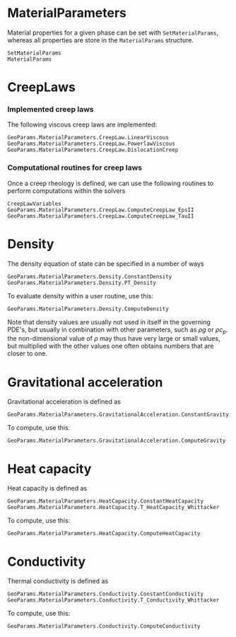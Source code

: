 # MaterialParameters

Material properties for a given phase can be set with `SetMaterialParams`, whereas all properties are 
store in the `MaterialParams` structure.

```@docs
SetMaterialParams
MaterialParams
```

# CreepLaws 



### Implemented creep laws

The following viscous creep laws are implemented:
```@docs
GeoParams.MaterialParameters.CreepLaw.LinearViscous
GeoParams.MaterialParameters.CreepLaw.PowerlawViscous
GeoParams.MaterialParameters.CreepLaw.DislocationCreep
```

### Computational routines for creep laws
Once a creep rheology is defined, we can use the following routines to perform computations within the solvers
```@docs
CreepLawVariables
GeoParams.MaterialParameters.CreepLaw.ComputeCreepLaw_EpsII
GeoParams.MaterialParameters.CreepLaw.ComputeCreepLaw_TauII
```

# Density 
The density equation of state can be specified in a number of ways
```@docs
GeoParams.MaterialParameters.Density.ConstantDensity
GeoParams.MaterialParameters.Density.PT_Density
```

To evaluate density within a user routine, use this:
```@docs
GeoParams.MaterialParameters.Density.ComputeDensity
```
Note that density values are usually not used in itself in the governing PDE's, but usually in combination with other parameters, such as $\rho g$ or $\rho c_p$. the non-dimensional value of $\rho$ may thus have very large or small values, but multiplied with the other values one often obtains numbers that are closer to one.

# Gravitational acceleration 
Gravitational acceleration is defined as 
```@docs
GeoParams.MaterialParameters.GravitationalAcceleration.ConstantGravity
```
To compute, use this:
```@docs
GeoParams.MaterialParameters.GravitationalAcceleration.ComputeGravity
```

# Heat capacity
Heat capacity is defined as 
```@docs
GeoParams.MaterialParameters.HeatCapacity.ConstantHeatCapacity
GeoParams.MaterialParameters.HeatCapacity.T_HeatCapacity_Whittacker
```
To compute, use this:
```@docs
GeoParams.MaterialParameters.HeatCapacity.ComputeHeatCapacity
```


# Conductivity
Thermal conductivity is defined as 
```@docs
GeoParams.MaterialParameters.Conductivity.ConstantConductivity
GeoParams.MaterialParameters.Conductivity.T_Conductivity_Whittacker
```
To compute, use this:
```@docs
GeoParams.MaterialParameters.Conductivity.ComputeConductivity
```


